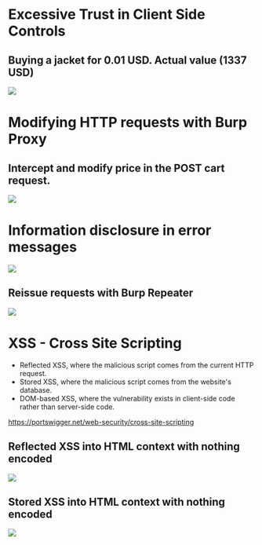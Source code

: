 # Excessive Trust in Client Side Controls

## Buying a jacket for 0.01 USD. Actual value (1337 USD)

![](excessive-trust.png)

# Modifying HTTP requests with Burp Proxy

## Intercept and modify price in the POST cart request.

![](price-change.png)

# Information disclosure in error messages

![](info-diclosure.png)

## Reissue requests with Burp Repeater

![](error-message.png)


# XSS - Cross Site Scripting

- Reflected XSS, where the malicious script comes from the current HTTP request.
- Stored XSS, where the malicious script comes from the website's database.
- DOM-based XSS, where the vulnerability exists in client-side code rather than server-side code.

https://portswigger.net/web-security/cross-site-scripting

## Reflected XSS into HTML context with nothing encoded

![](reflected-xss.png)

## Stored XSS into HTML context with nothing encoded

![](stored-xss.png)